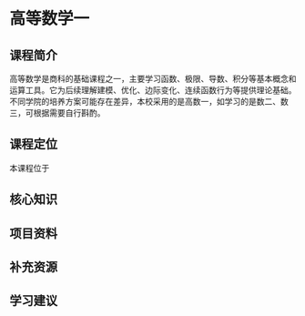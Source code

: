 # 高等数学一
## 课程简介
高等数学是商科的基础课程之一，主要学习函数、极限、导数、积分等基本概念和运算工具。它为后续理解建模、优化、边际变化、连续函数行为等提供理论基础。不同学院的培养方案可能存在差异，本校采用的是高数一，如学习的是数二、数三，可根据需要自行斟酌。
## 课程定位
本课程位于
## 核心知识
## 项目资料
## 补充资源
## 学习建议
